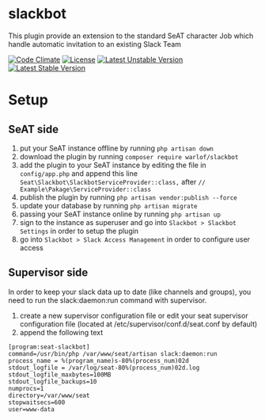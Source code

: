 # slackbot
This plugin provide an extension to the standard SeAT character Job which handle automatic invitation to an existing Slack Team

[![Code Climate](https://codeclimate.com/github/warlof/slackbot/badges/gpa.svg)](https://codeclimate.com/github/warlof/slackbot)
[![License](https://poser.pugx.org/warlof/slackbot/license)](https://packagist.org/packages/warlof/slackbot)
[![Latest Unstable Version](https://poser.pugx.org/warlof/slackbot/v/unstable)](https://packagist.org/packages/warlof/slackbot)
[![Latest Stable Version](https://poser.pugx.org/warlof/slackbot/v/stable)](https://packagist.org/packages/warlof/slackbot)

# Setup

## SeAT side
1. put your SeAT instance offline by running `php artisan down`
2. download the plugin by running `composer require warlof/slackbot`
3. add the plugin to your SeAT instance by editing the file in `config/app.php`
and append this line `Seat\Slackbot\SlackbotServiceProvider::class,` after `// Example\Pakage\ServiceProvider::class`
4. publish the plugin by running `php artisan vendor:publish --force`
5. update your database by running `php artisan migrate`
6. passing your SeAT instance online by running `php artisan up`
7. sign to the instance as superuser and go into `Slackbot > Slackbot Settings` in order to setup the plugin
9. go into `Slackbot > Slack Access Management` in order to configure user access

## Supervisor side
In order to keep your slack data up to date (like channels and groups), you need to run the slack:daemon:run
command with supervisor.

1. create a new supervisor configuration file or edit your seat supervisor configuration file
(located at /etc/supervisor/conf.d/seat.conf by default)
2. append the following text
```
[program:seat-slackbot]
command=/usr/bin/php /var/www/seat/artisan slack:daemon:run
process_name = %(program_name)s-80%(process_num)02d
stdout_logfile = /var/log/seat-80%(process_num)02d.log
stdout_logfile_maxbytes=100MB
stdout_logfile_backups=10
numprocs=1
directory=/var/www/seat
stopwaitsecs=600
user=www-data
```